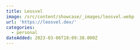 ```yaml
---
title: Leosvel
image: /src/content/showcase/_images/leosvel.webp
url: 'https://leosvel.dev/'
categories:
  - personal
dateAdded: 2023-03-06T18:09:38.000Z
---
```


